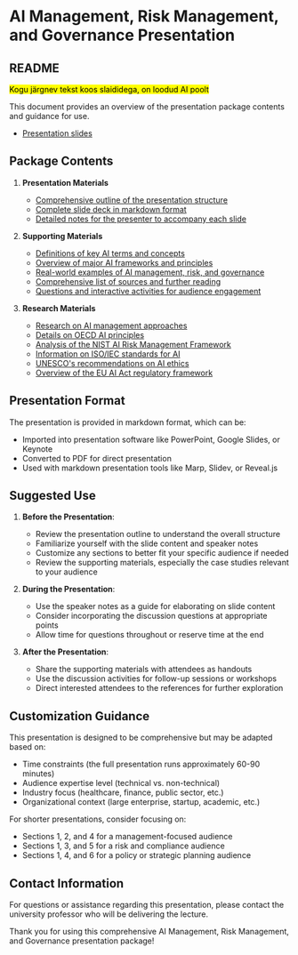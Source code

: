 
# AI Management, Risk Management, and Governance Presentation
## README

<mark>Kogu järgnev tekst koos slaididega, on loodud AI poolt</mark>

This document provides an overview of the presentation package contents and guidance for use.
   - [Presentation slides](speaker_notes.md) 

## Package Contents

1. **Presentation Materials**
   - [Comprehensive outline of the presentation structure](presentation_outline.md) 
   - [Complete slide deck in markdown format](presentation_slides.md)
   - [Detailed notes for the presenter to accompany each slide](speaker_notes.md)

3. **Supporting Materials**
   - [Definitions of key AI terms and concepts](glossary.md)
   - [Overview of major AI frameworks and principles](frameworks_reference.md)
   - [Real-world examples of AI management, risk, and governance](case_studies.md)
   - [Comprehensive list of sources and further reading](references.md)
   - [Questions and interactive activities for audience engagement](discussion_activities.md)

4. **Research Materials**
   - [Research on AI management approaches](ai_management_concepts.md)
   - [Details on OECD AI principles](oecd_ai_principles.md)
   - [Analysis of the NIST AI Risk Management Framework](nist_ai_risk_framework.md)
   - [Information on ISO/IEC standards for AI](iso_iec_ai_standards.md)
   - [UNESCO's recommendations on AI ethics](unesco_ai_ethics.md)
   - [Overview of the EU AI Act regulatory framework](eu_ai_act.md)

## Presentation Format

The presentation is provided in markdown format, which can be:
- Imported into presentation software like PowerPoint, Google Slides, or Keynote
- Converted to PDF for direct presentation
- Used with markdown presentation tools like Marp, Slidev, or Reveal.js

## Suggested Use

1. **Before the Presentation**:
   - Review the presentation outline to understand the overall structure
   - Familiarize yourself with the slide content and speaker notes
   - Customize any sections to better fit your specific audience if needed
   - Review the supporting materials, especially the case studies relevant to your audience

2. **During the Presentation**:
   - Use the speaker notes as a guide for elaborating on slide content
   - Consider incorporating the discussion questions at appropriate points
   - Allow time for questions throughout or reserve time at the end

3. **After the Presentation**:
   - Share the supporting materials with attendees as handouts
   - Use the discussion activities for follow-up sessions or workshops
   - Direct interested attendees to the references for further exploration

## Customization Guidance

This presentation is designed to be comprehensive but may be adapted based on:
- Time constraints (the full presentation runs approximately 60-90 minutes)
- Audience expertise level (technical vs. non-technical)
- Industry focus (healthcare, finance, public sector, etc.)
- Organizational context (large enterprise, startup, academic, etc.)

For shorter presentations, consider focusing on:
- Sections 1, 2, and 4 for a management-focused audience
- Sections 1, 3, and 5 for a risk and compliance audience
- Sections 1, 4, and 6 for a policy or strategic planning audience

## Contact Information

For questions or assistance regarding this presentation, please contact the university professor who will be delivering the lecture.

Thank you for using this comprehensive AI Management, Risk Management, and Governance presentation package!
